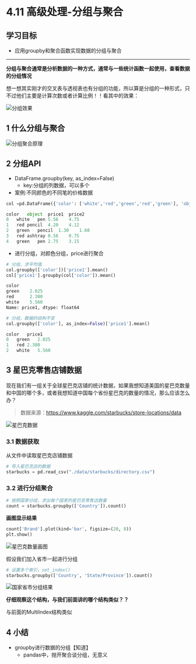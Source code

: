 # 4.11 高级处理-分组与聚合

## 学习目标

- 应用groupby和聚合函数实现数据的分组与聚合

----

**分组与聚合通常是分析数据的一种方式，通常与一些统计函数一起使用，查看数据的分组情况**

想一想其实刚才的交叉表与透视表也有分组的功能，所以算是分组的一种形式，只不过他们主要是计算次数或者计算比例！！看其中的效果：

![分组效果](https://tva1.sinaimg.cn/large/e6c9d24ely1h2o6f8ra1fj21iq0q0go6.jpg)

## 1 什么分组与聚合

![分组聚合原理](https://tva1.sinaimg.cn/large/e6c9d24ely1h2o6f897g0j213e0emac1.jpg)

## 2 分组API

* DataFrame.groupby(key,  as_index=False)
    * key:分组的列数据，可以多个
* 案例:不同颜色的不同笔的价格数据

```python
col =pd.DataFrame({'color': ['white','red','green','red','green'], 'object': ['pen','pencil','pencil','ashtray','pen'],'price1':[5.56,4.20,1.30,0.56,2.75],'price2':[4.75,4.12,1.60,0.75,3.15]})

color	object	price1	price2
0	white	pen	5.56	4.75
1	red	pencil	4.20	4.12
2	green	pencil	1.30	1.60
3	red	ashtray	0.56	0.75
4	green	pen	2.75	3.15
```

* 进行分组，对颜色分组，price进行聚合

```python
# 分组，求平均值
col.groupby(['color'])['price1'].mean()
col['price1'].groupby(col['color']).mean()

color
green    2.025
red      2.380
white    5.560
Name: price1, dtype: float64

# 分组，数据的结构不变
col.groupby(['color'], as_index=False)['price1'].mean()

color	price1
0	green	2.025
1	red	2.380
2	white	5.560
```

## 3 星巴克零售店铺数据

现在我们有一组关于全球星巴克店铺的统计数据，如果我想知道美国的星巴克数量和中国的哪个多，或者我想知道中国每个省份星巴克的数量的情况，那么应该怎么办？

> 数据来源：https://www.kaggle.com/starbucks/store-locations/data

![星巴克数据](https://tva1.sinaimg.cn/large/e6c9d24ely1h2o6f7opt3j21je0fyn0d.jpg)

### 3.1 数据获取

从文件中读取星巴克店铺数据

```python
# 导入星巴克店的数据
starbucks = pd.read_csv("./data/starbucks/directory.csv")
```

### 3.2 进行分组聚合

```python
# 按照国家分组，求出每个国家的星巴克零售店数量
count = starbucks.groupby(['Country']).count()
```

**画图显示结果**

```python
count['Brand'].plot(kind='bar', figsize=(20, 8))
plt.show()
```

![星巴克数量画图](https://tva1.sinaimg.cn/large/e6c9d24ely1h2o6f6rd9sj21je0nejso.jpg)

假设我们加入省市一起进行分组

```python
# 设置多个索引，set_index()
starbucks.groupby(['Country', 'State/Province']).count()
```

![国家省市分组结果](https://tva1.sinaimg.cn/large/e6c9d24ely1h2o6f79jltj21jq0r20vh.jpg)

**仔细观察这个结构，与我们前面讲的哪个结构类似？？**

与前面的MultiIndex结构类似

## 4  小结

* groupby进行数据的分组【知道】
    * pandas中，抛开聚合谈分组，无意义